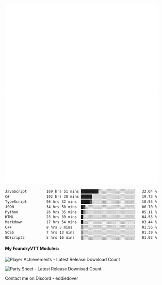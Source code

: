 
![](https://raw.githubusercontent.com/eddiedover/ghstats/master/generated/overview.svg)
![](https://raw.githubusercontent.com/eddiedover/ghstats/master/generated/languages.svg)

<!--START_SECTION:waka-->

```txt
JavaScript         169 hrs 51 mins ████████░░░░░░░░░░░░░░░░░   32.64 %
C#                 102 hrs 38 mins █████░░░░░░░░░░░░░░░░░░░░   19.73 %
TypeScript         96 hrs 32 mins  ████▓░░░░░░░░░░░░░░░░░░░░   18.55 %
JSON               34 hrs 50 mins  █▓░░░░░░░░░░░░░░░░░░░░░░░   06.70 %
Python             26 hrs 35 mins  █▒░░░░░░░░░░░░░░░░░░░░░░░   05.11 %
HTML               23 hrs 39 mins  █░░░░░░░░░░░░░░░░░░░░░░░░   04.55 %
Markdown           17 hrs 54 mins  █░░░░░░░░░░░░░░░░░░░░░░░░   03.44 %
C++                8 hrs 5 mins    ▒░░░░░░░░░░░░░░░░░░░░░░░░   01.56 %
SCSS               7 hrs 13 mins   ▒░░░░░░░░░░░░░░░░░░░░░░░░   01.39 %
GDScript3          5 hrs 16 mins   ▒░░░░░░░░░░░░░░░░░░░░░░░░   01.02 %
```

<!--END_SECTION:waka-->

#### My FoundryVTT Modules:

  ![Player Achievements - Latest Release Download Count](https://img.shields.io/badge/dynamic/json?label=Player%20Achievements%20-%20Downloads@latest&query=assets%5B1%5D.download_count&url=https%3A%2F%2Fapi.github.com%2Frepos%2FEddieDover%2Ffvtt-player-achievements%2Freleases%2Flatest)

  ![Party Sheet - Latest Release Download Count](https://img.shields.io/badge/dynamic/json?label=Party%20Sheet%20-%20Downloads@latest&query=assets%5B1%5D.download_count&url=https%3A%2F%2Fapi.github.com%2Frepos%2FEddieDover%2Ffvtt-party-sheet%2Freleases%2Flatest)

<a rel="me" href="https://techhub.social/@EddieDover"></a>

Contact me on Discord - eddiedover
